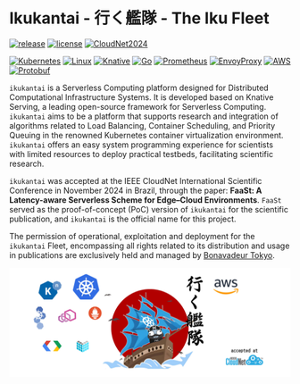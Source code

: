 # Ikukantai - 行く艦隊 - The Iku Fleet

[![release](https://img.shields.io/badge/ikukantai--v2.1-log?style=flat&label=release&color=crimson)]()
[![license](https://img.shields.io/badge/closed--source-log?style=flat&label=license&color=darkred)](LICENSE)
[![CloudNet2024](https://img.shields.io/badge/IEEE--CloudNet--2024-log?style=flat&label=publication&color=dodgerblue)](https://cloudnet2024.ieee-cloudnet.org)

[![Kubernetes](https://img.shields.io/badge/kubernetes-%23326ce5.svg?style=for-the-badge&logo=kubernetes&logoColor=white&link=https%3A%2F%2Fkubernetes.io)](https://kubernetes.io/)
[![Linux](https://img.shields.io/badge/Linux-FCC624?style=for-the-badge&logo=linux&logoColor=black)]()
[![Knative](https://img.shields.io/badge/knative-log?style=for-the-badge&logo=knative&logoColor=white&labelColor=%230865AD&color=%230865AD)](https://knative.dev/docs/)
[![Go](https://img.shields.io/badge/go-%2300ADD8.svg?style=for-the-badge&logo=go&logoColor=white)](https://go.dev/)
[![Prometheus](https://img.shields.io/badge/Prometheus-E6522C?style=for-the-badge&logo=Prometheus&logoColor=white)](https://prometheus.io/)
[![EnvoyProxy](https://img.shields.io/badge/envoy-log?style=for-the-badge&logo=envoyproxy&logoColor=white&labelColor=%23AC6199&color=%23AC6199)](https://www.envoyproxy.io/)
[![AWS](https://img.shields.io/badge/AWS-%23FF9900.svg?style=for-the-badge&logo=amazon-aws&logoColor=white)](https://aws.amazon.com/)
[![Protobuf](https://img.shields.io/badge/Protobuf-log?style=for-the-badge&logo=nani&logoColor=green&labelColor=red&color=darkgreen)](https://protobuf.dev/)

`ikukantai` is a Serverless Computing platform designed for Distributed Computational Infrastructure Systems. It is developed based on Knative Serving, a leading open-source framework for Serverless Computing. `ikukantai` aims to be a platform that supports research and integration of algorithms related to Load Balancing, Container Scheduling, and Priority Queuing in the renowned Kubernetes container virtualization environment. `ikukantai` offers an easy system programming experience for scientists with limited resources to deploy practical testbeds, facilitating scientific research.

`ikukantai` was accepted at the IEEE CloudNet International Scientific Conference in November 2024 in Brazil, through the paper: **FaaSt: A Latency-aware Serverless Scheme for Edge–Cloud Environments**. `FaaSt` served as the proof-of-concept (PoC) version of `ikukantai` for the scientific publication, and `ikukantai` is the official name for this project.

The permission of operational, exploitation and deployment for the `ikukantai` Fleet, encompassing all rights related to its distribution and usage in publications are exclusively held and managed by [Bonavadeur Tokyo](https://github.com/bonavadeur).

![ikukantai](/assets/images/ikukantai/ikukantai_wp.jpg)
